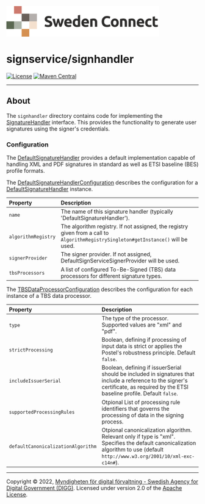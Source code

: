 ![Logo](../docs/images/sweden-connect.png)


# signservice/signhandler

[![License](https://img.shields.io/badge/License-Apache%202.0-blue.svg)](https://opensource.org/licenses/Apache-2.0) [![Maven Central](https://maven-badges.herokuapp.com/maven-central/se.swedenconnect.signservice/signservice-signhandler/badge.svg)](https://maven-badges.herokuapp.com/maven-central/se.swedenconnect.signservice/signservice-signhandler)

-----

## About

The `signhandler` directory contains code for implementing the [SignatureHandler](https://github.com/swedenconnect/signservice/blob/main/core/src/main/java/se/swedenconnect/signservice/signature/SignatureHandler.java)
interface. This provides the functionality to generate user signatures using the signer's credentials.

### Configuration

The [DefaultSignatureHandler](https://github.com/swedenconnect/signservice/blob/main/signhandler/src/main/java/se/swedenconnect/signservice/signature/impl/DefaultSignatureHandler.java)
provides a default implementation capable of handling XML and PDF signatures in standard as well as ETSI baseline (BES) profile formats.

The [DefaultSignatureHandlerConfiguration](https://github.com/swedenconnect/signservice/blob/main/signhandler/src/main/java/se/swedenconnect/signservice/signature/config/DefaultSignatureHandlerConfiguration.java)
describes the configuration for a [DefaultSignatureHandler](https://github.com/swedenconnect/signservice/blob/main/signhandler/src/main/java/se/swedenconnect/signservice/signature/impl/DefaultSignatureHandler.java)
instance.

| Property            | Description                                                                                                                         |
|:--------------------|:------------------------------------------------------------------------------------------------------------------------------------|
| `name`              | The name of this signature handler (typically 'DefaultSignatureHandler').                                                           | 
| `algorithmRegistry` | The algorithm registry. If not assigned, the registry given from a call to `AlgorithmRegistrySingleton#getInstance()` will be used. |
| `signerProvider`    | The signer provider. If not assigned, DefaultSignServiceSignerProvider will be used.                                                |
| `tbsProcessors`     | A list of configured To-Be-Signed (TBS) data processors for different signature types.                                              |

The [TBSDataProcessorConfiguration](https://github.com/swedenconnect/signservice/blob/main/signhandler/src/main/java/se/swedenconnect/signservice/signature/config/TBSDataProcessorConfiguration.java)
describes the configuration for each instance of a TBS data processor.

| Property                           | Description                                                                                                                                                                         |
|:-----------------------------------|:------------------------------------------------------------------------------------------------------------------------------------------------------------------------------------|
| `type`                             | The type of the processor. Supported values are "xml" and "pdf".                                                                                                                    | 
| `strictProcessing`                 | Boolean, defining if processing of input data is strict or applies the Postel's robustness principle. Default `false`.                                                              |
| `includeIssuerSerial`              | Boolean, defining if issuerSerial should be included in signatures that include a reference to the signer's certificate, as required by the ETSI baseline profile. Default `false`. |
| `supportedProcessingRules`         | Otpional List of processing rule identifiers that governs the processing of data in the signing process.                                                                            |
| `defaultCanonicalizationAlgorithm` | Otpional canonicalization algorithm. Relevant only if type is "xml". Specifies the default canonicalization algorithm to use (default `http://www.w3.org/2001/10/xml-exc-c14n#`).   |

-----

Copyright &copy; 2022, [Myndigheten för digital förvaltning - Swedish Agency for Digital Government (DIGG)](http://www.digg.se). Licensed under version 2.0 of the [Apache License](http://www.apache.org/licenses/LICENSE-2.0).
